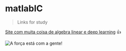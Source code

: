 # matlabIC


> Links for study

[Site com muita coisa de algebra linear e deep learning](https://hadrienj.github.io/about/) :+1:


![A força está com a gente!](https://www.google.com.br/url?sa=i&source=images&cd=&ved=2ahUKEwjm2qOcoJzjAhXmIbkGHTFQAnwQjRx6BAgBEAU&url=https%3A%2F%2Faminoapps.com%2Fc%2Fmay-the-force-be-with-you%2Fpage%2Fblog%2F9-frases-de-yoda-de-ensinamento-pra-vida%2FN41m_Z43FMuWVqwxBvokGk6XkznxgexDJWg&psig=AOvVaw2t-fyOFlb62_JxbUfCjGfF&ust=1562363621529605)
